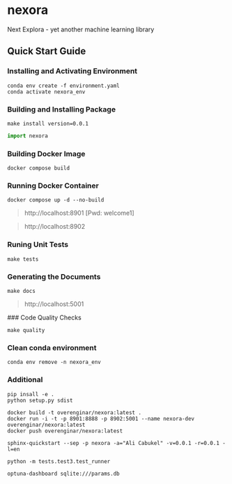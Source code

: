 # nexora
Next Explora - yet another machine learning library


## Quick Start Guide

### Installing and Activating Environment

```shell
conda env create -f environment.yaml
conda activate nexora_env
```

### Building and Installing Package

```shell
make install version=0.0.1
```

```python
import nexora
```

### Building Docker Image

```shell
docker compose build
```

### Running Docker Container

```shell
docker compose up -d --no-build
```
> http://localhost:8901 [Pwd: welcome1]

> http://localhost:8902

### Runing Unit Tests

```shell
make tests
```

### Generating the Documents

```shell
make docs
```

> http://localhost:5001

### Code Quality Checks

```shell
make quality
```

### Clean conda environment

```shell
conda env remove -n nexora_env
```

### Additional

```shell
pip insall -e .
python setup.py sdist
```

```shell
docker build -t overenginar/nexora:latest .
docker run -i -t -p 8901:8888 -p 8902:5001 --name nexora-dev overenginar/nexora:latest
docker push overenginar/nexora:latest
```

```shell
sphinx-quickstart --sep -p nexora -a="Ali Cabukel" -v=0.0.1 -r=0.0.1 -l=en
```

```shell
python -m tests.test3.test_runner
```

```shell
optuna-dashboard sqlite:///params.db
```

